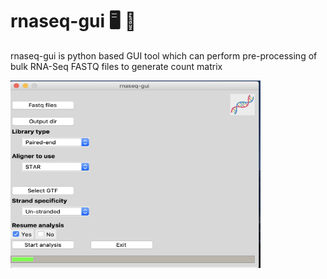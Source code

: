 # rnaseq-gui 🖥 🧬
rnaseq-gui is python based GUI tool which can perform pre-processing of bulk RNA-Seq FASTQ files to generate count matrix

<img align='center' src="./img/rnaseq-gui.png" width="400" height="300" /></img>
